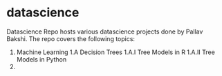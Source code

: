 # datascience

Datascience Repo hosts various datascience projects done by Pallav Bakshi. The repo covers the following topics:
1. Machine Learning
1.A Decision Trees
1.A.I Tree Models in R
1.A.II Tree Models in Python
2. 
